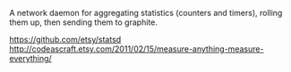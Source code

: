 A network daemon for aggregating statistics (counters and timers), rolling them 
up, then sending them to graphite.

https://github.com/etsy/statsd
http://codeascraft.etsy.com/2011/02/15/measure-anything-measure-everything/
